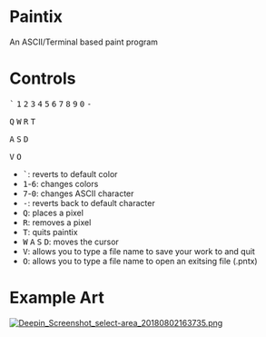 # Paintix
An ASCII/Terminal based paint program

# Controls

<kbd>`</kbd> <kbd>1</kbd> <kbd>2</kbd> <kbd>3</kbd> <kbd>4</kbd> <kbd>5</kbd> <kbd>6</kbd> <kbd>7</kbd> <kbd>8</kbd> <kbd>9</kbd> <kbd>0</kbd> <kbd>-</kbd>

<kbd>Q</kbd> <kbd>W</kbd> <kbd>R</kbd> <kbd>T</kbd>

<kbd>A</kbd> <kbd>S</kbd> <kbd>D</kbd>

<kbd>V</kbd> <kbd>O</kbd>


* <kbd>`</kbd>: reverts to default color
* <kbd>1</kbd>-<kbd>6</kbd>: changes colors
* <kbd>7</kbd>-<kbd>0</kbd>: changes ASCII character
* <kbd>-</kbd>: reverts back to default character
* <kbd>Q</kbd>: places a pixel
* <kbd>R</kbd>: removes a pixel
* <kbd>T</kbd>: quits paintix
* <kbd>W</kbd> <kbd>A</kbd> <kbd>S</kbd> <kbd>D</kbd>: moves the cursor
* <kbd>V</kbd>: allows you to type a file name to save your work to and quit
* <kbd>O</kbd>: allows you to type a file name to open an exitsing file (.pntx)

# Example Art

[![Deepin_Screenshot_select-area_20180802163735.png](https://s15.postimg.cc/v4ro25m8r/Deepin_Screenshot_select-area_20180802163735.png)](https://postimg.cc/image/5yqpvbkyf/)
